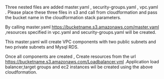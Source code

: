 Three nested files are added master.yaml , security-groups.yaml , vpc.yaml . Please place these three files in s3 and call from cloudformation 
and pass the bucket name in the cloudformation stack parameters.

By calling master.yaml 
https://bucketname.s3.amazonaws.com/master.yaml ,resources specified in vpc.yaml and security-groups.yaml will be created.

This master.yaml will create VPC components with two public subnets and two private subnets and Mysql RDS.

Once all components are created , Create resources from the url https://bucketname.s3.amazonaws.com/Loadbalancer.yml .Application load balancer,target groups and ec2 instances 
wil be created using the above cloudformation.



